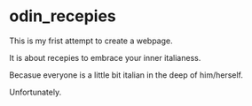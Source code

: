 # odin_recepies
<p> This is my frist attempt to create a webpage.</p>
<p> It is about recepies to embrace your inner italianess.</p>
<p> Becasue everyone is a little bit italian in the deep of him/herself.</p>
<p> Unfortunately.</p>